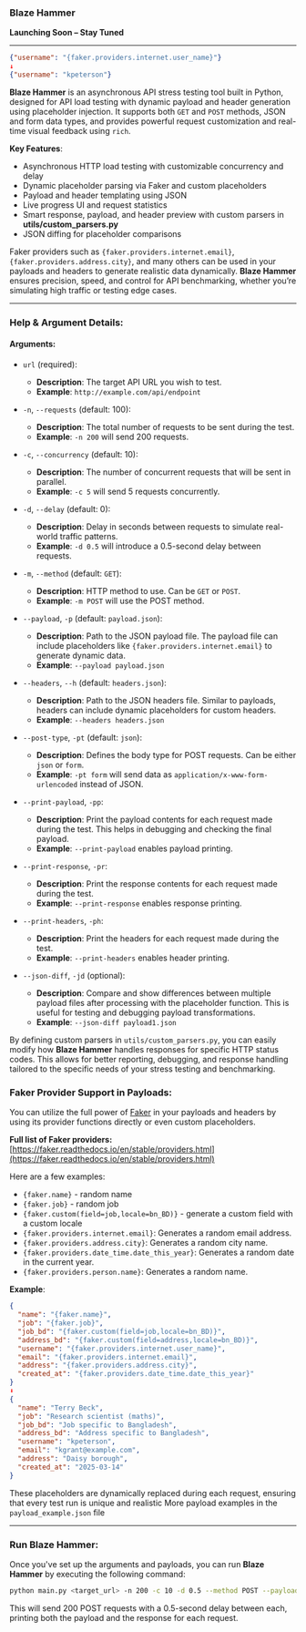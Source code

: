 ### **Blaze Hammer**  
**Launching Soon – Stay Tuned**

---

```json
{"username": "{faker.providers.internet.user_name}"}
↓
{"username": "kpeterson"}
```

**Blaze Hammer** is an asynchronous API stress testing tool built in Python, designed for API load testing with dynamic payload and header generation using placeholder injection. It supports both `GET` and `POST` methods, JSON and form data types, and provides powerful request customization and real-time visual feedback using `rich`.

**Key Features**:
- Asynchronous HTTP load testing with customizable concurrency and delay
- Dynamic placeholder parsing via Faker and custom placeholders
- Payload and header templating using JSON
- Live progress UI and request statistics
- Smart response, payload, and header preview with custom parsers in **utils/custom_parsers.py**
- JSON diffing for placeholder comparisons

Faker providers such as `{faker.providers.internet.email}`, `{faker.providers.address.city}`, and many others can be used in your payloads and headers to generate realistic data dynamically. **Blaze Hammer** ensures precision, speed, and control for API benchmarking, whether you’re simulating high traffic or testing edge cases.

---

### **Help & Argument Details**:

#### **Arguments**:
- `url` (required):  
  - **Description**: The target API URL you wish to test.
  - **Example**: `http://example.com/api/endpoint`

- `-n`, `--requests` (default: 100):  
  - **Description**: The total number of requests to be sent during the test.
  - **Example**: `-n 200` will send 200 requests.

- `-c`, `--concurrency` (default: 10):  
  - **Description**: The number of concurrent requests that will be sent in parallel.
  - **Example**: `-c 5` will send 5 requests concurrently.

- `-d`, `--delay` (default: 0):  
  - **Description**: Delay in seconds between requests to simulate real-world traffic patterns.
  - **Example**: `-d 0.5` will introduce a 0.5-second delay between requests.

- `-m`, `--method` (default: `GET`):  
  - **Description**: HTTP method to use. Can be `GET` or `POST`.
  - **Example**: `-m POST` will use the POST method.

- `--payload`, `-p` (default: `payload.json`):  
  - **Description**: Path to the JSON payload file. The payload file can include placeholders like `{faker.providers.internet.email}` to generate dynamic data.
  - **Example**: `--payload payload.json`

- `--headers`, `--h` (default: `headers.json`):  
  - **Description**: Path to the JSON headers file. Similar to payloads, headers can include dynamic placeholders for custom headers.
  - **Example**: `--headers headers.json`

- `--post-type`, `-pt` (default: `json`):  
  - **Description**: Defines the body type for POST requests. Can be either `json` or `form`.
  - **Example**: `-pt form` will send data as `application/x-www-form-urlencoded` instead of JSON.

- `--print-payload`, `-pp`:  
  - **Description**: Print the payload contents for each request made during the test. This helps in debugging and checking the final payload.
  - **Example**: `--print-payload` enables payload printing.

- `--print-response`, `-pr`:  
  - **Description**: Print the response contents for each request made during the test.
  - **Example**: `--print-response` enables response printing.

- `--print-headers`, `-ph`:  
  - **Description**: Print the headers for each request made during the test.
  - **Example**: `--print-headers` enables header printing.

- `--json-diff`, `-jd` (optional):  
  - **Description**: Compare and show differences between multiple payload files after processing with the placeholder function. This is useful for testing and debugging payload transformations.
  - **Example**: `--json-diff payload1.json`

By defining custom parsers in `utils/custom_parsers.py`, you can easily modify how **Blaze Hammer** handles responses for specific HTTP status codes. This allows for better reporting, debugging, and response handling tailored to the specific needs of your stress testing and benchmarking.

### **Faker Provider Support in Payloads**:

You can utilize the full power of [Faker](https://github.com/joke2k/faker) in your payloads and headers by using its provider functions directly or even custom placeholders.

**Full list of Faker providers:**  
[https://faker.readthedocs.io/en/stable/providers.html](https://faker.readthedocs.io/en/stable/providers.html)

Here are a few examples:

- `{faker.name}` - random name
- `{faker.job}` - random job
- `{faker.custom(field=job,locale=bn_BD)}` - generate a custom field with a custom locale
- `{faker.providers.internet.email}`: Generates a random email address.
- `{faker.providers.address.city}`: Generates a random city name.
- `{faker.providers.date_time.date_this_year}`: Generates a random date in the current year.
- `{faker.providers.person.name}`: Generates a random name.

**Example**:
```json
{ 
  "name": "{faker.name}",
  "job": "{faker.job}",
  "job_bd": "{faker.custom(field=job,locale=bn_BD)}",
  "address_bd": "{faker.custom(field=address,locale=bn_BD)}",
  "username": "{faker.providers.internet.user_name}",
  "email": "{faker.providers.internet.email}",
  "address": "{faker.providers.address.city}",
  "created_at": "{faker.providers.date_time.date_this_year}"
}
⬇️
{
  "name": "Terry Beck",
  "job": "Research scientist (maths)",
  "job_bd": "Job specific to Bangladesh",
  "address_bd": "Address specific to Bangladesh",
  "username": "kpeterson",
  "email": "kgrant@example.com",
  "address": "Daisy borough",
  "created_at": "2025-03-14"
}
```

These placeholders are dynamically replaced during each request, ensuring that every test run is unique and realistic
More payload examples in the `payload_example.json` file

---

### **Run Blaze Hammer**:
Once you've set up the arguments and payloads, you can run **Blaze Hammer** by executing the following command:

```bash
python main.py <target_url> -n 200 -c 10 -d 0.5 --method POST --payload payload.json --headers headers.json --print-payload --print-response
```

This will send 200 POST requests with a 0.5-second delay between each, printing both the payload and the response for each request.
